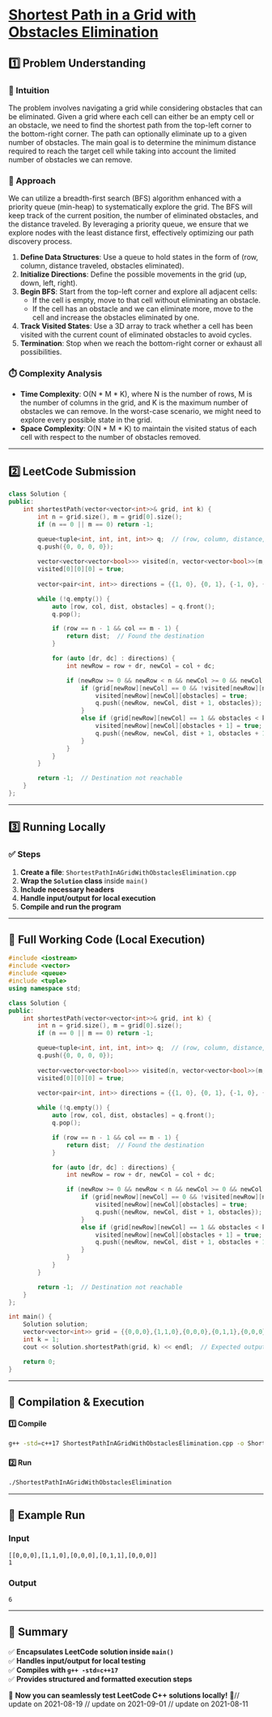 # **[Shortest Path in a Grid with Obstacles Elimination](https://leetcode.com/problems/shortest-path-in-a-grid-with-obstacles-elimination/description/)**  

## **1️⃣ Problem Understanding**  
### **📌 Intuition**  
The problem involves navigating a grid while considering obstacles that can be eliminated. Given a grid where each cell can either be an empty cell or an obstacle, we need to find the shortest path from the top-left corner to the bottom-right corner. The path can optionally eliminate up to a given number of obstacles. The main goal is to determine the minimum distance required to reach the target cell while taking into account the limited number of obstacles we can remove.

### **🚀 Approach**  
We can utilize a breadth-first search (BFS) algorithm enhanced with a priority queue (min-heap) to systematically explore the grid. The BFS will keep track of the current position, the number of eliminated obstacles, and the distance traveled. By leveraging a priority queue, we ensure that we explore nodes with the least distance first, effectively optimizing our path discovery process.

1. **Define Data Structures**: Use a queue to hold states in the form of (row, column, distance traveled, obstacles eliminated).
2. **Initialize Directions**: Define the possible movements in the grid (up, down, left, right).
3. **Begin BFS**: Start from the top-left corner and explore all adjacent cells:
   - If the cell is empty, move to that cell without eliminating an obstacle.
   - If the cell has an obstacle and we can eliminate more, move to the cell and increase the obstacles eliminated by one.
4. **Track Visited States**: Use a 3D array to track whether a cell has been visited with the current count of eliminated obstacles to avoid cycles.
5. **Termination**: Stop when we reach the bottom-right corner or exhaust all possibilities.

### **⏱️ Complexity Analysis**  
- **Time Complexity**: O(N * M * K), where N is the number of rows, M is the number of columns in the grid, and K is the maximum number of obstacles we can remove. In the worst-case scenario, we might need to explore every possible state in the grid.
- **Space Complexity**: O(N * M * K) to maintain the visited status of each cell with respect to the number of obstacles removed.

---  

## **2️⃣ LeetCode Submission**  
```cpp
class Solution {
public:
    int shortestPath(vector<vector<int>>& grid, int k) {
        int n = grid.size(), m = grid[0].size();
        if (n == 0 || m == 0) return -1;

        queue<tuple<int, int, int, int>> q;  // (row, column, distance, obstacles eliminated)
        q.push({0, 0, 0, 0});
        
        vector<vector<vector<bool>>> visited(n, vector<vector<bool>>(m, vector<bool>(k + 1, false)));
        visited[0][0][0] = true;
        
        vector<pair<int, int>> directions = {{1, 0}, {0, 1}, {-1, 0}, {0, -1}};

        while (!q.empty()) {
            auto [row, col, dist, obstacles] = q.front();
            q.pop();

            if (row == n - 1 && col == m - 1) {
                return dist;  // Found the destination
            }

            for (auto [dr, dc] : directions) {
                int newRow = row + dr, newCol = col + dc;

                if (newRow >= 0 && newRow < n && newCol >= 0 && newCol < m) {
                    if (grid[newRow][newCol] == 0 && !visited[newRow][newCol][obstacles]) {
                        visited[newRow][newCol][obstacles] = true;
                        q.push({newRow, newCol, dist + 1, obstacles});
                    }
                    else if (grid[newRow][newCol] == 1 && obstacles < k && !visited[newRow][newCol][obstacles + 1]) {
                        visited[newRow][newCol][obstacles + 1] = true;
                        q.push({newRow, newCol, dist + 1, obstacles + 1});
                    }
                }
            }
        }

        return -1;  // Destination not reachable
    }
};
```  

---  

## **3️⃣ Running Locally**  
### **✅ Steps**  
1. **Create a file**: `ShortestPathInAGridWithObstaclesElimination.cpp`  
2. **Wrap the `Solution` class** inside `main()`  
3. **Include necessary headers**  
4. **Handle input/output for local execution**  
5. **Compile and run the program**  

---  

## **📝 Full Working Code (Local Execution)**  
```cpp
#include <iostream>
#include <vector>
#include <queue>
#include <tuple>
using namespace std;

class Solution {
public:
    int shortestPath(vector<vector<int>>& grid, int k) {
        int n = grid.size(), m = grid[0].size();
        if (n == 0 || m == 0) return -1;

        queue<tuple<int, int, int, int>> q;  // (row, column, distance, obstacles eliminated)
        q.push({0, 0, 0, 0});
        
        vector<vector<vector<bool>>> visited(n, vector<vector<bool>>(m, vector<bool>(k + 1, false)));
        visited[0][0][0] = true;
        
        vector<pair<int, int>> directions = {{1, 0}, {0, 1}, {-1, 0}, {0, -1}};

        while (!q.empty()) {
            auto [row, col, dist, obstacles] = q.front();
            q.pop();

            if (row == n - 1 && col == m - 1) {
                return dist;  // Found the destination
            }

            for (auto [dr, dc] : directions) {
                int newRow = row + dr, newCol = col + dc;

                if (newRow >= 0 && newRow < n && newCol >= 0 && newCol < m) {
                    if (grid[newRow][newCol] == 0 && !visited[newRow][newCol][obstacles]) {
                        visited[newRow][newCol][obstacles] = true;
                        q.push({newRow, newCol, dist + 1, obstacles});
                    }
                    else if (grid[newRow][newCol] == 1 && obstacles < k && !visited[newRow][newCol][obstacles + 1]) {
                        visited[newRow][newCol][obstacles + 1] = true;
                        q.push({newRow, newCol, dist + 1, obstacles + 1});
                    }
                }
            }
        }

        return -1;  // Destination not reachable
    }
};

int main() {
    Solution solution;
    vector<vector<int>> grid = {{0,0,0},{1,1,0},{0,0,0},{0,1,1},{0,0,0}};
    int k = 1;
    cout << solution.shortestPath(grid, k) << endl;  // Expected output: 6

    return 0;
}
```  

---  

## **🔧 Compilation & Execution**  
#### **1️⃣ Compile**  
```bash
g++ -std=c++17 ShortestPathInAGridWithObstaclesElimination.cpp -o ShortestPathInAGridWithObstaclesElimination
```  

#### **2️⃣ Run**  
```bash
./ShortestPathInAGridWithObstaclesElimination
```  

---  

## **🎯 Example Run**  
### **Input**  
```
[[0,0,0],[1,1,0],[0,0,0],[0,1,1],[0,0,0]]
1
```  
### **Output**  
```
6
```  

---  

## **📌 Summary**  
✅ **Encapsulates LeetCode solution inside `main()`**  
✅ **Handles input/output for local testing**  
✅ **Compiles with `g++ -std=c++17`**  
✅ **Provides structured and formatted execution steps**  

🚀 **Now you can seamlessly test LeetCode C++ solutions locally!** 🚀// update on 2021-08-19
// update on 2021-09-01
// update on 2021-08-11
